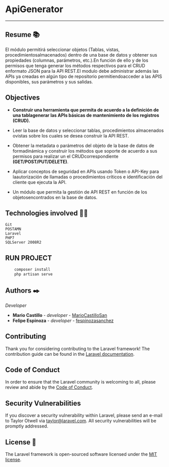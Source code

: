 
<h1>ApiGenerator</h1>

--------------------------------------------------------

## Resume 📚
El módulo permitirá seleccionar objetos (Tablas, vistas, procedimientosalmacenados) dentro de una base de datos y obtener sus propiedades (columnas, parámetros, etc.).En función de ello y de los permisos que tenga generar los métodos respectivos para el CRUD enformato JSON para la API REST.El modulo debe administrar además las APIs ya creadas en algún tipo de repositorio permitiendoacceder a las APIS disponibles, sus parámetros y sus salidas.

## Objectives
* **Construir una herramienta que permita de acuerdo a la definición de una tablagenerar las APIs básicas de mantenimiento de los registros (CRUD).** 

 * Leer la base de datos y seleccionar tablas, procedimientos almacenados ovistas sobre los cuales se desea construir la API REST.
* Obtener la metadata o parámetros del objeto de la base de datos de formadinámica y construir los métodos que soporte de acuerdo a sus permisos para realizar un el CRUDcorrespondiente **(GET/POST/PUT/DELETE)**.
* Aplicar conceptos de seguridad en APIs usando Token o API-Key para laautorización de llamadas o procedimientos críticos e identificación del cliente que ejecuta la API.
* Un módulo que permita la gestión de API REST en función de los objetosencontrados en la base de datos.
 


## Technologies involved 👩‍💻

```
Git
POSTAMN
Laravel
PHP7
SQLServer 2008R2
```

## RUN PROJECT
```cmd
    composer install
    php artisan serve
```


## Authors ✒️

_Developer_

* **Mario Castillo** - *developer* - [MarioCastilloSan](https://github.com/MarioCastilloSan/)
* **Felipe Espinoza** - *developer* - [fespinozasanchez](https://github.com/fespinozasanchez/)

## Contributing

Thank you for considering contributing to the Laravel framework! The contribution guide can be found in the [Laravel documentation](https://laravel.com/docs/contributions).

## Code of Conduct

In order to ensure that the Laravel community is welcoming to all, please review and abide by the [Code of Conduct](https://laravel.com/docs/contributions#code-of-conduct).

## Security Vulnerabilities

If you discover a security vulnerability within Laravel, please send an e-mail to Taylor Otwell via [taylor@laravel.com](mailto:taylor@laravel.com). All security vulnerabilities will be promptly addressed.

## License 📓

The Laravel framework is open-sourced software licensed under the [MIT license](https://opensource.org/licenses/MIT).
